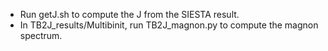 - Run getJ.sh to compute the J from the SIESTA result. 
- In TB2J\_results/Multibinit, run TB2J\_magnon.py to compute the magnon spectrum.

